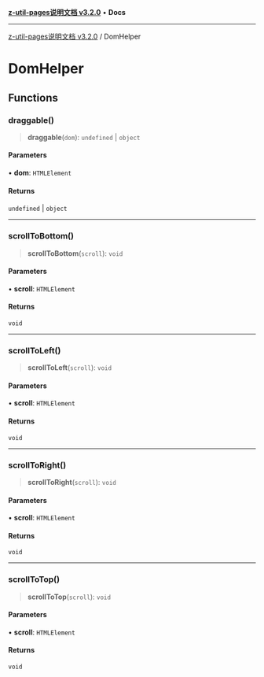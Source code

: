 [**z-util-pages说明文档 v3.2.0**](../README.md) • **Docs**

***

[z-util-pages说明文档 v3.2.0](../globals.md) / DomHelper

# DomHelper

## Functions

### draggable()

> **draggable**(`dom`): `undefined` \| `object`

#### Parameters

• **dom**: `HTMLElement`

#### Returns

`undefined` \| `object`

***

### scrollToBottom()

> **scrollToBottom**(`scroll`): `void`

#### Parameters

• **scroll**: `HTMLElement`

#### Returns

`void`

***

### scrollToLeft()

> **scrollToLeft**(`scroll`): `void`

#### Parameters

• **scroll**: `HTMLElement`

#### Returns

`void`

***

### scrollToRight()

> **scrollToRight**(`scroll`): `void`

#### Parameters

• **scroll**: `HTMLElement`

#### Returns

`void`

***

### scrollToTop()

> **scrollToTop**(`scroll`): `void`

#### Parameters

• **scroll**: `HTMLElement`

#### Returns

`void`
